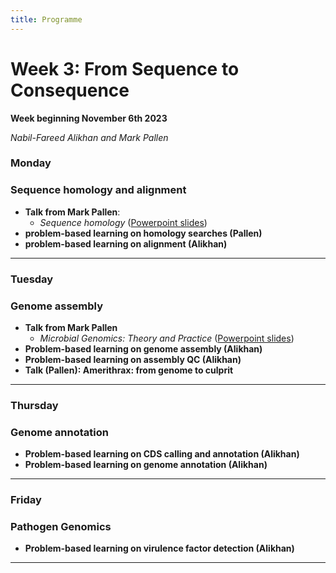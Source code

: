 ```yaml
---
title: Programme
---
```


# Week 3: From Sequence to Consequence
**Week beginning November 6th 2023**

_Nabil-Fareed Alikhan and Mark Pallen_

### Monday
### Sequence homology and alignment
- **Talk from Mark Pallen**:
  -  _Sequence homology_ ([Powerpoint slides](https://github.com/mmbdtp/mmbdtp.github.io/raw/gh-pages/githubio/2023_course/week_1/2023_Week1_Command_line_Unix.pptx))
- **problem-based learning on homology searches (Pallen)**
- **problem-based learning on alignment (Alikhan)**

***

### Tuesday
### Genome assembly
- **Talk from Mark Pallen**
  -  _Microbial Genomics: Theory and Practice_ ([Powerpoint slides](https://github.com/mmbdtp/mmbdtp.github.io/raw/gh-pages/githubio/2023_course/week_1/2023_Week1_CLIMB_cloud_notebooks.pptx))
- **Problem-based learning on genome assembly (Alikhan)**
- **Problem-based learning on assembly QC (Alikhan)**
- **Talk (Pallen): Amerithrax: from genome to culprit**

***

### Thursday 
### Genome annotation
- **Problem-based learning on CDS calling and annotation (Alikhan)**
- **Problem-based learning on genome annotation (Alikhan)**

***

### Friday
### Pathogen Genomics
- **Problem-based learning on virulence factor detection (Alikhan)**

***

